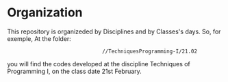 Organization
============

This repository is organizeded by Disciplines and by Classes's days.
So, for exemple, At the folder:

                                   //TechniquesProgramming-I/21.02

you will find the codes developed at the discipline Techniques of
Programming I, on the class date 21st February.
